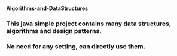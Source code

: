 #### Algorithms-and-DataStructures 

### This java simple project contains many data structures, algorithms and design patterns.

### No need for any setting, can directly use them.
